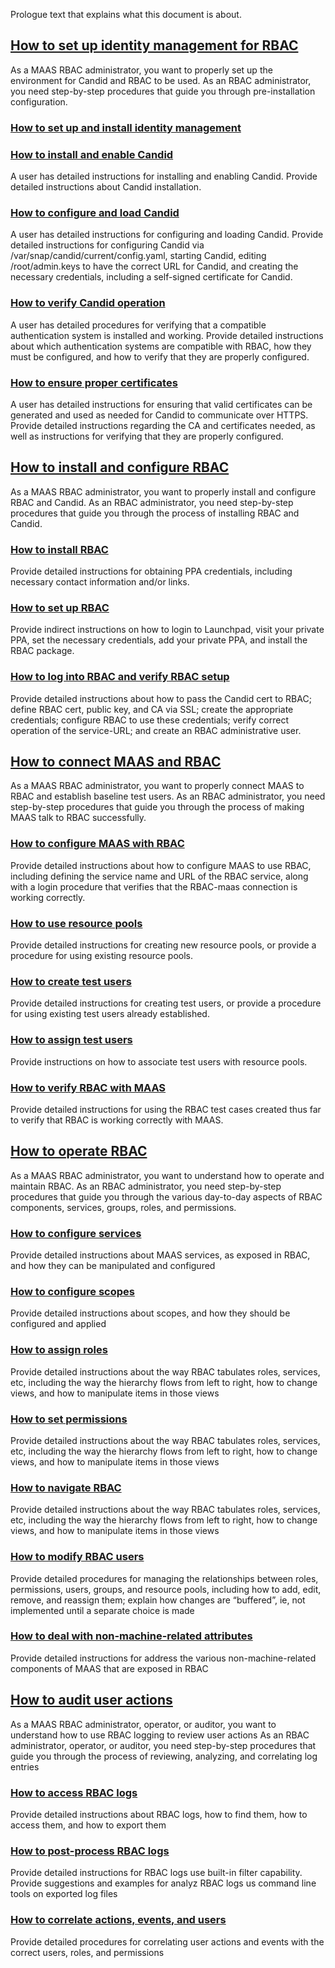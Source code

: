 <!-- "How to install and use RBAC with MAAS" -->

Prologue text that explains what this document is about.

<a href="#heading--how-to-set-up-id-mgmt-for-rbac"><h2 id="heading--how-to-set-up-id-mgmt-for-rbac">How to set up identity management for RBAC </h2></a>

As a MAAS RBAC administrator, you want to properly set up the environment for Candid and RBAC to be used. As an RBAC administrator, you need step-by-step procedures that guide you through pre-installation configuration.

<a href="#heading--how-to-set-up-n-install-id-mgmt"><h3 id="heading--how-to-set-up-n-install-id-mgmt">How to set up and install identity management</h3></a>

<a href="#heading--how-to-install-n-enable-candid"><h3 id="heading--how-to-install-n-enable-candid">How to install and enable Candid</h3></a>

A user has detailed instructions for installing and enabling Candid. Provide detailed instructions about Candid installation.

<a href="#heading--how-to-configure-n-load-candid"><h3 id="heading--how-to-configure-n-load-candid">How to configure and load Candid</h3></a>

A user has detailed instructions for configuring and loading Candid. Provide detailed instructions for configuring Candid via /var/snap/candid/current/config.yaml, starting Candid, editing /root/admin.keys to have the correct URL for Candid, and creating the necessary credentials, including a self-signed certificate for Candid.

<a href="#heading--how-to-verify-candid-operation"><h3 id="heading--how-to-verify-candid-operation">How to verify Candid operation</h3></a>

A user has detailed procedures for verifying that a compatible authentication system is installed and working. Provide detailed instructions about which authentication systems are compatible with RBAC, how they must be configured, and how to verify that they are properly configured.  

<a href="#heading--how-to-ensure-proper-certificates"><h3 id="heading--how-to-ensure-proper-certificates">How to ensure proper certificates</h3></a>

A user has detailed instructions for ensuring that valid certificates can be generated and used as needed for Candid to communicate over HTTPS. Provide detailed instructions regarding the CA and certificates needed, as well as instructions for verifying that they are properly configured.

<a href="#heading--how-to-install-n-configure-rbac"><h2 id="heading--how-to-install-n-configure-rbac">How to install and configure RBAC</h2></a>

As a MAAS RBAC administrator, you want to properly install and configure RBAC and Candid. As an RBAC administrator, you need step-by-step procedures that guide you through the process of installing RBAC and Candid.

<a href="#heading--how-to-install-rbac"><h3 id="heading--how-to-install-rbac">How to install RBAC</h3></a>

Provide detailed instructions for obtaining PPA credentials, including necessary contact information and/or links.

<a href="#heading--how-to-set-up-rbac"><h3 id="heading--how-to-set-up-rbac">How to set up RBAC</h3></a>

Provide indirect instructions on how to login to Launchpad, visit your private PPA, set the necessary credentials, add your private PPA, and install the RBAC package.

<a href="#heading--how-to-verify-rbac-setup"><h3 id="heading--how-to-verify-rbac-setup">How to log into RBAC and verify RBAC setup</h3></a>

Provide detailed instructions about how to pass the Candid cert to RBAC; define RBAC cert, public key, and CA via SSL; create the appropriate credentials; configure RBAC to use these credentials; verify correct operation of the service-URL; and create an RBAC administrative user.

<a href="#heading--how-to-connect-maas-n-rbac"><h2 id="heading--how-to-connect-maas-n-rbac">How to connect MAAS and RBAC</h2></a>

As a MAAS RBAC administrator, you want to properly connect MAAS to RBAC and establish baseline test users. As an RBAC administrator, you need step-by-step procedures that guide you through the process of making MAAS talk to RBAC successfully.

<a href="#heading--how-to-configure-maas-with-rbac"><h3 id="heading--how-to-configure-maas-with-rbac">How to configure MAAS with RBAC</h3></a>

Provide detailed instructions about how to configure MAAS to use RBAC, including defining the service name and URL of the RBAC service, along with a login procedure that verifies that the RBAC-maas connection is working correctly.

<a href="#heading--how-to-use-resource-pools"><h3 id="heading--how-to-use-resource-pools">How to use resource pools</h3></a>

Provide detailed instructions for creating new resource pools, or provide a procedure for using existing resource pools.

<a href="#heading--how-to-create-test-users"><h3 id="heading--how-to-create-test-users">How to create test users</h3></a>

Provide detailed instructions for creating test users, or provide a procedure for using existing test users already established.

<a href="#heading--how-to-assign-test-users"><h3 id="heading--how-to-assign-test-users">How to assign test users</h3></a>

Provide instructions on how to associate test users with resource pools.

<a href="#heading--how-to-verify-rbac-with-maas"><h3 id="heading--how-to-verify-rbac-with-maas">How to verify RBAC with MAAS</h3></a>

Provide detailed instructions for using the RBAC test cases created thus far to verify that RBAC is working correctly with MAAS.

<a href="#heading--how-to-operate-rbac"><h2 id="heading--how-to-operate-rbac">How to operate RBAC</h2></a>

As a MAAS RBAC administrator, you want to understand how to operate and maintain RBAC. As an RBAC administrator, you need step-by-step procedures that guide you through the various day-to-day aspects of RBAC components, services, groups, roles, and permissions.

<a href="#heading--how-to-configure-services"><h3 id="heading--how-to-configure-services">How to configure services</h3></a>

Provide detailed instructions about MAAS services, as exposed in RBAC, and how they can be manipulated and configured

<a href="#heading--how-to-configure-scopes"><h3 id="heading--how-to-configure-scopes">How to configure scopes</h3></a>

Provide detailed instructions about scopes, and how they should be configured and applied

<a href="#heading--how-to-assign-roles"><h3 id="heading--how-to-assign-roles">How to assign roles</h3></a>

Provide detailed instructions about the way RBAC tabulates roles, services, etc, including the way the hierarchy flows from left to right, how to change views, and how to manipulate items in those views

<a href="#heading--how-to-set-perms"><h3 id="heading--how-to-properly-set-perms">How to set permissions</h3></a>

Provide detailed instructions about the way RBAC tabulates roles, services, etc, including the way the hierarchy flows from left to right, how to change views, and how to manipulate items in those views

<a href="#heading--how-to-navigate-rbac"><h3 id="heading--how-to-navigate-rbac">How to navigate RBAC</h3></a>

Provide detailed instructions about the way RBAC tabulates roles, services, etc, including the way the hierarchy flows from left to right, how to change views, and how to manipulate items in those views

<a href="#heading--how-to-modify-rbac-users"><h3 id="heading--how-to-modify-rbac-users">How to modify RBAC users</h3></a>

Provide detailed procedures for managing the relationships between roles, permissions, users, groups, and resource pools, including how to add, edit, remove, and reassign them; explain how changes are “buffered”, ie, not implemented until a separate choice is made

<a href="#heading--how-to-deal-with-non-machine-related-attributes"><h3 id="heading--how-to-deal-with-non-machine-related-attributes">How to deal with non-machine-related attributes</h3></a>

Provide detailed instructions for address the various non-machine-related components of MAAS that are exposed in RBAC

<a href="#heading--how-to-audit-user-actions"><h2 id="heading--how-to-audit-user-actions">How to audit user actions</h2></a>

As a MAAS RBAC administrator, operator, or auditor, you want to understand how to use RBAC logging to review user actions As an RBAC administrator, operator, or auditor, you need step-by-step procedures that guide you through the process of reviewing, analyzing, and correlating log entries

<a href="#heading--how-to-access-rbac-logs"><h3 id="heading--how-to-access-rbac-logs">How to access RBAC logs </h3></a>

Provide detailed instructions about RBAC logs, how to find them, how to access them, and how to export them

<a href="#heading--how-to-post-process-rbac-logs"><h3 id="heading--how-to-post-process-rbac-logs">How to post-process RBAC logs</h3></a>

Provide detailed instructions for RBAC logs use built-in filter capability. Provide suggestions and examples for analyz RBAC logs us command line tools on exported log files

<a href="#heading--how-to-correlate-actions-events-n-users"><h3 id="heading--how-to-correlate-actions-events-n-users">How to correlate actions, events, and users</h3></a>

Provide detailed procedures for correlating user actions and events with the correct users, roles, and permissions